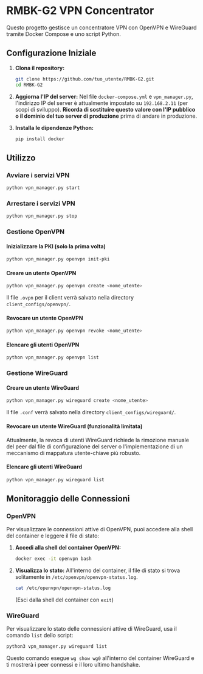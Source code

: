 # RMBK-G2 VPN Concentrator

Questo progetto gestisce un concentratore VPN con OpenVPN e WireGuard tramite Docker Compose e uno script Python.

## Configurazione Iniziale

1.  **Clona il repository:**
    ```bash
    git clone https://github.com/tuo_utente/RMBK-G2.git
    cd RMBK-G2
    ```

2.  **Aggiorna l'IP del server:**
    Nel file `docker-compose.yml` e `vpn_manager.py`, l'indirizzo IP del server è attualmente impostato su `192.168.2.11` (per scopi di sviluppo).
    **Ricorda di sostituire questo valore con l'IP pubblico o il dominio del tuo server di produzione** prima di andare in produzione.

3.  **Installa le dipendenze Python:**
    ```bash
    pip install docker
    ```

## Utilizzo

### Avviare i servizi VPN
```bash
python vpn_manager.py start
```

### Arrestare i servizi VPN
```bash
python vpn_manager.py stop
```

### Gestione OpenVPN

#### Inizializzare la PKI (solo la prima volta)
```bash
python vpn_manager.py openvpn init-pki
```

#### Creare un utente OpenVPN
```bash
python vpn_manager.py openvpn create <nome_utente>
```
Il file `.ovpn` per il client verrà salvato nella directory `client_configs/openvpn/`.

#### Revocare un utente OpenVPN
```bash
python vpn_manager.py openvpn revoke <nome_utente>
```

#### Elencare gli utenti OpenVPN
```bash
python vpn_manager.py openvpn list
```

### Gestione WireGuard

#### Creare un utente WireGuard
```bash
python vpn_manager.py wireguard create <nome_utente>
```
Il file `.conf` verrà salvato nella directory `client_configs/wireguard/`.

#### Revocare un utente WireGuard (funzionalità limitata)
Attualmente, la revoca di utenti WireGuard richiede la rimozione manuale del peer dal file di configurazione del server o l'implementazione di un meccanismo di mappatura utente-chiave più robusto.

#### Elencare gli utenti WireGuard
```bash
python vpn_manager.py wireguard list
```

## Monitoraggio delle Connessioni

### OpenVPN

Per visualizzare le connessioni attive di OpenVPN, puoi accedere alla shell del container e leggere il file di stato:

1.  **Accedi alla shell del container OpenVPN:**
    ```bash
    docker exec -it openvpn bash
    ```
2.  **Visualizza lo stato:**
    All'interno del container, il file di stato si trova solitamente in `/etc/openvpn/openvpn-status.log`.
    ```bash
    cat /etc/openvpn/openvpn-status.log
    ```
    (Esci dalla shell del container con `exit`)

### WireGuard

Per visualizzare lo stato delle connessioni attive di WireGuard, usa il comando `list` dello script:

```bash
python3 vpn_manager.py wireguard list
```
Questo comando esegue `wg show wg0` all'interno del container WireGuard e ti mostrerà i peer connessi e il loro ultimo handshake.